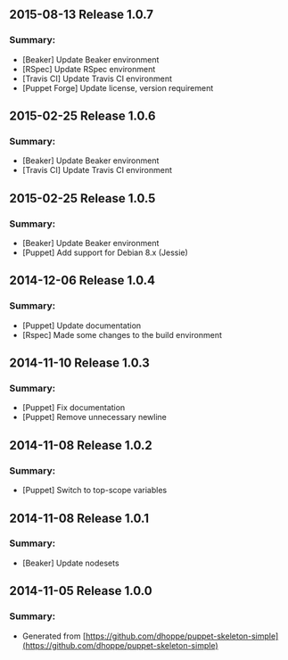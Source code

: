 ## 2015-08-13 Release 1.0.7
### Summary:
- [Beaker] Update Beaker environment
- [RSpec] Update RSpec environment
- [Travis CI] Update Travis CI environment
- [Puppet Forge] Update license, version requirement

## 2015-02-25 Release 1.0.6
### Summary:
- [Beaker] Update Beaker environment
- [Travis CI] Update Travis CI environment

## 2015-02-25 Release 1.0.5
### Summary:
- [Beaker] Update Beaker environment
- [Puppet] Add support for Debian 8.x (Jessie)

## 2014-12-06 Release 1.0.4
### Summary:
- [Puppet] Update documentation
- [Rspec] Made some changes to the build environment

## 2014-11-10 Release 1.0.3
### Summary:
- [Puppet] Fix documentation
- [Puppet] Remove unnecessary newline

## 2014-11-08 Release 1.0.2
### Summary:
- [Puppet] Switch to top-scope variables

## 2014-11-08 Release 1.0.1
### Summary:
- [Beaker] Update nodesets

## 2014-11-05 Release 1.0.0
### Summary:
- Generated from [https://github.com/dhoppe/puppet-skeleton-simple](https://github.com/dhoppe/puppet-skeleton-simple)
